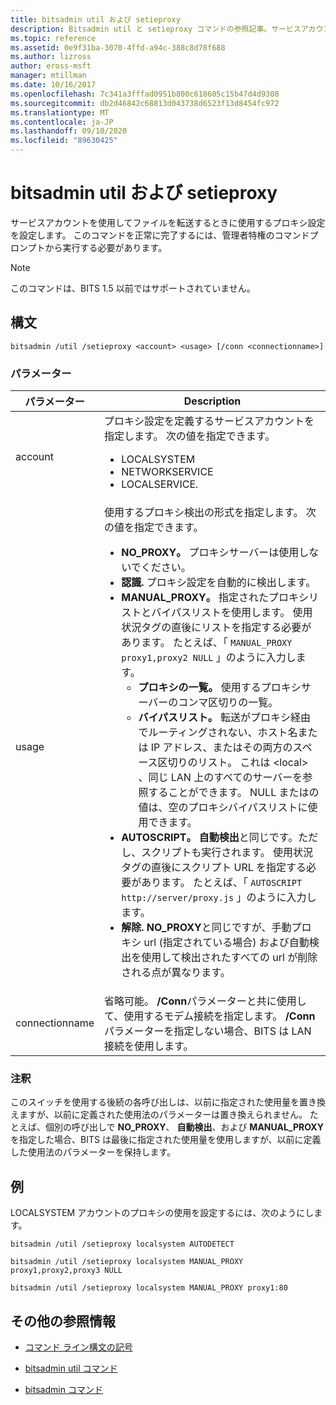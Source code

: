 ```yaml
---
title: bitsadmin util および setieproxy
description: Bitsadmin util と setieproxy コマンドの参照記事。サービスアカウントを使用してファイルを転送するときに使用するプロキシ設定を設定します。
ms.topic: reference
ms.assetid: 0e9f31ba-3070-4ffd-a94c-388c8d78f688
ms.author: lizross
author: eross-msft
manager: mtillman
ms.date: 10/16/2017
ms.openlocfilehash: 7c341a3fffad0951b800c618605c15b47d4d9308
ms.sourcegitcommit: db2d46842c68813d043738d6523f13d8454fc972
ms.translationtype: MT
ms.contentlocale: ja-JP
ms.lasthandoff: 09/10/2020
ms.locfileid: "89630425"
---
```

# <a name="bitsadmin-util-and-setieproxy"></a>bitsadmin util および setieproxy

サービスアカウントを使用してファイルを転送するときに使用するプロキシ設定を設定します。 このコマンドを正常に完了するには、管理者特権のコマンドプロンプトから実行する必要があります。

> [!NOTE]
> このコマンドは、BITS 1.5 以前ではサポートされていません。

## <a name="syntax"></a>構文

```
bitsadmin /util /setieproxy <account> <usage> [/conn <connectionname>]
```

### <a name="parameters"></a>パラメーター

| パラメーター | Description |
| --------- | ---------- |
| account | プロキシ設定を定義するサービスアカウントを指定します。 次の値を指定できます。<ul><li>LOCALSYSTEM</li><li>   NETWORKSERVICE</li><li>LOCALSERVICE.</li></ul> |
| usage | 使用するプロキシ検出の形式を指定します。 次の値を指定できます。<ul><li>**NO_PROXY。** プロキシサーバーは使用しないでください。</li><li>**認識.** プロキシ設定を自動的に検出します。</li><li>**MANUAL_PROXY。** 指定されたプロキシリストとバイパスリストを使用します。 使用状況タグの直後にリストを指定する必要があります。 たとえば、「 `MANUAL_PROXY proxy1,proxy2 NULL` 」のように入力します。<ul><li>**プロキシの一覧。** 使用するプロキシサーバーのコンマ区切りの一覧。</li><li>**バイパスリスト。** 転送がプロキシ経由でルーティングされない、ホスト名または IP アドレス、またはその両方のスペース区切りのリスト。 これは \<local> 、同じ LAN 上のすべてのサーバーを参照することができます。 NULL またはの値は、空のプロキシバイパスリストに使用できます。</li></ul><li>**AUTOSCRIPT。** **自動検出**と同じです。ただし、スクリプトも実行されます。 使用状況タグの直後にスクリプト URL を指定する必要があります。 たとえば、「 `AUTOSCRIPT http://server/proxy.js` 」のように入力します。</li><li>**解除.** **NO_PROXY**と同じですが、手動プロキシ url (指定されている場合) および自動検出を使用して検出されたすべての url が削除される点が異なります。</li></ul> |
| connectionname | 省略可能。 **/Conn**パラメーターと共に使用して、使用するモデム接続を指定します。 **/Conn**パラメーターを指定しない場合、BITS は LAN 接続を使用します。 |

### <a name="remarks"></a>注釈

このスイッチを使用する後続の各呼び出しは、以前に指定された使用量を置き換えますが、以前に定義された使用法のパラメーターは置き換えられません。 たとえば、個別の呼び出しで **NO_PROXY**、 **自動検出**、および **MANUAL_PROXY** を指定した場合、BITS は最後に指定された使用量を使用しますが、以前に定義した使用法のパラメーターを保持します。

## <a name="examples"></a>例

LOCALSYSTEM アカウントのプロキシの使用を設定するには、次のようにします。

```
bitsadmin /util /setieproxy localsystem AUTODETECT
```

```
bitsadmin /util /setieproxy localsystem MANUAL_PROXY proxy1,proxy2,proxy3 NULL
```

```
bitsadmin /util /setieproxy localsystem MANUAL_PROXY proxy1:80
```

## <a name="additional-references"></a>その他の参照情報

- [コマンド ライン構文の記号](command-line-syntax-key.md)

- [bitsadmin util コマンド](bitsadmin-util.md)

- [bitsadmin コマンド](bitsadmin.md)
